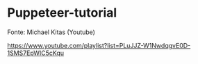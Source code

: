 # Puppeteer-tutorial

Fonte: Michael Kitas (Youtube)

https://www.youtube.com/playlist?list=PLuJJZ-W1NwdqgvE0D-1SMS7EpWIC5cKqu
